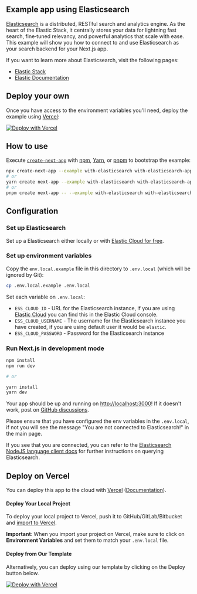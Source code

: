 ## Example app using Elasticsearch

[Elasticsearch](https://www.elastic.co/elasticsearch) is a distributed, RESTful search and analytics engine. As the heart of the Elastic Stack, it centrally stores your data for lightning fast search, fine‑tuned relevancy, and powerful analytics that scale with ease. This example will show you how to connect to and use Elasticsearch as your search backend for your Next.js app.

If you want to learn more about Elasticsearch, visit the following pages:

- [Elastic Stack](https://www.elastic.co/products)
- [Elastic Documentation](https://elastic.co/docs)

## Deploy your own

Once you have access to the environment variables you'll need, deploy the example using [Vercel](https://vercel.com?utm_source=github&utm_medium=readme&utm_campaign=next-example):

[![Deploy with Vercel](https://vercel.com/button)](https://vercel.com/new/git/external?repository-url=https://github.com/vercel/next.js/tree/canary/examples/with-elasticsearch&project-name=with-elasticsearch&repository-name=with-elasticsearch&env=ESS_CLOUD_ID,ESS_CLOUD_USERNAME,ESS_CLOUD_PASSWORD&envDescription=Required%20to%20connect%20the%20app%20with%Elasticsearch)

## How to use

Execute [`create-next-app`](https://github.com/vercel/next.js/tree/canary/packages/create-next-app) with [npm](https://docs.npmjs.com/cli/init), [Yarn](https://yarnpkg.com/lang/en/docs/cli/create/), or [pnpm](https://pnpm.io) to bootstrap the example:

```bash
npx create-next-app --example with-elasticsearch with-elasticsearch-app
# or
yarn create next-app --example with-elasticsearch with-elasticsearch-app
# or
pnpm create next-app -- --example with-elasticsearch with-elasticsearch-app
```

## Configuration

### Set up Elasticsearch

Set up a Elasticsearch either locally or with [Elastic Cloud for free](https://elastic.co/cloud).

### Set up environment variables

Copy the `env.local.example` file in this directory to `.env.local` (which will be ignored by Git):

```bash
cp .env.local.example .env.local
```

Set each variable on `.env.local`:

- `ESS_CLOUD_ID` - URL for the Elasticsearch instance, if you are using [Elastic Cloud](https://elastic.co/cloud) you can find this in the Elastic Cloud console.
- `ESS_CLOUD_USERNAME` - The username for the Elasticsearch instance you have created, if you are using default user it would be `elastic`.
- `ESS_CLOUD_PASSWORD` - Password for the Elasticsearch instance

### Run Next.js in development mode

```bash
npm install
npm run dev

# or

yarn install
yarn dev
```

Your app should be up and running on [http://localhost:3000](http://localhost:3000)! If it doesn't work, post on [GitHub discussions](https://github.com/vercel/next.js/discussions).

Please ensure that you have configured the env variables in the `.env.local`, if not you will see the message "You are not connected to Elasticsearch!" in the main page.

If you see that you are connected, you can refer to the [Elasticsearch NodeJS language client docs](https://www.elastic.co/guide/en/elasticsearch/client/javascript-api/current/index.html) for further instructions on querying Elasticsearch.

## Deploy on Vercel

You can deploy this app to the cloud with [Vercel](https://vercel.com?utm_source=github&utm_medium=readme&utm_campaign=next-example) ([Documentation](https://nextjs.org/docs/deployment)).

#### Deploy Your Local Project

To deploy your local project to Vercel, push it to GitHub/GitLab/Bitbucket and [import to Vercel](https://vercel.com/new?utm_source=github&utm_medium=readme&utm_campaign=next-example).

**Important**: When you import your project on Vercel, make sure to click on **Environment Variables** and set them to match your `.env.local` file.

#### Deploy from Our Template

Alternatively, you can deploy using our template by clicking on the Deploy button below.

[![Deploy with Vercel](https://vercel.com/button)](https://vercel.com/new/git/external?repository-url=https://github.com/vercel/next.js/tree/canary/examples/with-elasticsearch&project-name=with-elasticsearch&repository-name=with-elasticsearch&env=ESS_CLOUD_ID,ESS_CLOUD_USERNAME,ESS_CLOUD_PASSWORD&envDescription=Required%20to%20connect%20the%20app%20with%20Elasticsearch)
